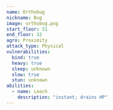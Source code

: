 ```yaml
---
name: Orthobug
nickname: Bug
image: orthobug.png
start_floor: 31
end_floor: 32
agro: Proximity
attack_type: Physical
vulnerabilities:
  bind: true
  heavy: true
  sleep: unknown
  slow: true
  stun: unknown
abilities:
  - name: Leech
    description: "instant; drains HP"
---
```

